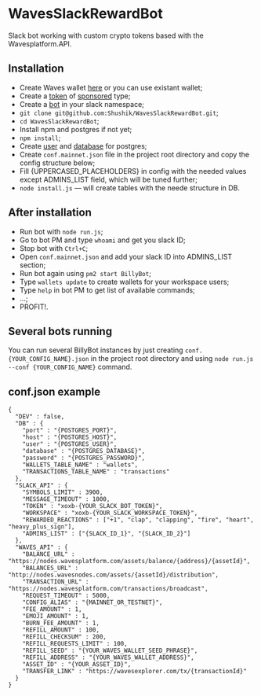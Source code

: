 # WavesSlackRewardBot

Slack bot working with custom crypto tokens based with the Wavesplatform.API.

## Installation

* Create Waves wallet [here](https://client.wavesplatform.com) or you can use existant wallet;
* Create a [token](https://docs.wavesplatform.com/en/waves-client/assets-management/issue-an-asset.html) of [sponsored](https://docs.wavesplatform.com/en/waves-client/assets-management/sponsored-transaction.html) type;
* Create a [bot](https://get.slack.help/hc/en-us/articles/115005265703-Create-a-bot-for-your-workspace) in your slack namespace;
* `git clone git@github.com:Shushik/WavesSlackRewardBot.git`;
* `cd WavesSlackRewardBot`;
* Install npm and postgres if not yet;
* `npm install`;
* Create [user](https://www.postgresql.org/docs/9.5/sql-createuser.html) and [database](https://www.postgresql.org/docs/9.1/sql-createdatabase.html) for postgres;
* Create `conf.mainnet.json` file in the project root directory and copy the config structure below;
* Fill {UPPERCASED_PLACEHOLDERS} in config with the needed values except ADMINS_LIST field, which will be tuned further;
* `node install.js` — will create tables with the neede structure in DB.

## After installation

* Run bot with `node run.js`;
* Go to bot PM and type `whoami` and get you slack ID;
* Stop bot with `Ctrl+C`;
* Open `conf.mainnet.json` and add your slack ID into ADMINS_LIST section;
* Run bot again using `pm2 start BillyBot`;
* Type `wallets update` to create wallets for your workspace users;
* Type `help` in bot PM to get list of available commands;
* ...;
* PROFIT!.

## Several bots running

You can run several BillyBot instances by just creating `conf.{YOUR_CONFIG_NAME}.json` in the project root directory and using `node run.js --conf {YOUR_CONFIG_NAME}` command.

## conf.json example

```
{
  "DEV" : false,
  "DB" : {
    "port" : "{POSTGRES_PORT}",
    "host" : "{POSTGRES_HOST}",
    "user" : "{POSTGRES_USER}",
    "database" : "{POSTGRES_DATABASE}",
    "password" : "{POSTGRES_PASSWORD}",
    "WALLETS_TABLE_NAME" : "wallets",
    "TRANSACTIONS_TABLE_NAME" : "transactions"
  },
  "SLACK_API" : {
    "SYMBOLS_LIMIT" : 3900,
    "MESSAGE_TIMEOUT" : 1000,
    "TOKEN" : "xoxb-{YOUR_SLACK_BOT_TOKEN}",
    "WORKSPACE" : "xoxb-{YOUR_SLACK_WORKSPACE_TOKEN}",
    "REWARDED_REACTIONS" : ["+1", "clap", "clapping", "fire", "heart", "heavy_plus_sign"],
    "ADMINS_LIST" : ["{SLACK_ID_1}", "{SLACK_ID_2}"]
  },
  "WAVES_API" : {
    "BALANCE_URL" : "https://nodes.wavesplatform.com/assets/balance/{address}/{assetId}",
    "BALANCES_URL" : "http://nodes.wavesnodes.com/assets/{assetId}/distribution",
    "TRANSACTION_URL" : "https://nodes.wavesplatform.com/transactions/broadcast",
    "REQUEST_TIMEOUT" : 5000,
    "CONFIG_ALIAS" : "{MAINNET_OR_TESTNET}",
    "FEE_AMOUNT" : 1,
    "EMOJI_AMOUNT" : 1,
    "BURN_FEE_AMOUNT" : 1,
    "REFILL_AMOUNT" : 100,
    "REFILL_CHECKSUM" : 200,
    "REFILL_REQUESTS_LIMIT" : 100,
    "REFILL_SEED" : "{YOUR_WAVES_WALLET_SEED_PHRASE}",
    "REFILL_ADDRESS" : "{YOUR_WAVES_WALLET_ADDRESS}",
    "ASSET_ID" : "{YOUR_ASSET_ID}",
    "TRANSFER_LINK" : "https://wavesexplorer.com/tx/{transactionId}"
  }
}
```
